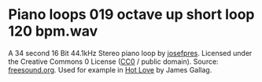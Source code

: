 
#  Piano loops 019 octave up short loop 120 bpm.wav

A 34 second 16 Bit 44.1kHz Stereo piano loop by [josefpres](https://freesound.org/people/josefpres/). Licensed under the Creative Commons 0 License ([CC0](https://creativecommons.org/publicdomain/zero/1.0/) / public domain). Source: [freesound.org](https://freesound.org/people/josefpres/sounds/674325/#). Used for example in [Hot Love](hhttps://www.adifferent.it/jg-hotlove/) by James Gallag.
